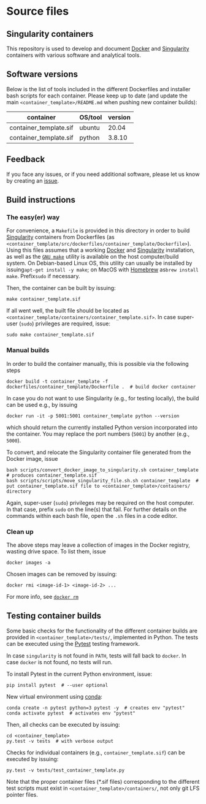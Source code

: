 # Source files

## Singularity containers

This repository is used to develop and document [Docker](https://www.docker.com) and [Singularity](https://docs.sylabs.io) containers with various software and analytical tools.

## Software versions

  Below is the list of tools included in the different Dockerfiles and installer bash scripts for each container.
  Please keep up to date (and update the main `<container_template>/README.md` when pushing new container builds):
  
  | container               | OS/tool             | version
  | ------------------------| ------------------- | ----------------------------------------
  | container_template.sif  | ubuntu              | 20.04
  | container_template.sif  | python              | 3.8.10

## Feedback

If you face any issues, or if you need additional software, please let us know by creating an [issue](https://github.com/espenhgn/container_template/issues/new).

## Build instructions

### The easy(er) way

For convenience, a `Makefile` is provided in this directory in order to build [Singularity](https://docs.sylabs.io) containers from Dockerfiles (as `<container_template/src/dockerfiles/container_template/Dockerfile>`).
Using this files assumes that a working [Docker](https://www.docker.com) and [Singularity](https://docs.sylabs.io) installation, as well as the [`GNU make`](https://www.gnu.org/software/make/) utility is available on the host computer/build system.
On Debian-based Linux OS, this utility can usually be installed by issuing`apt-get install -y make`; on MacOS with [Homebrew](https://brew.sh) as`brew install make`. Prefix`sudo` if necessary.

Then, the container can be built by issuing:

```
make container_template.sif
```

If all went well, the built file should be located as `<container_template/containers/container_template.sif>`.
In case super-user (`sudo`) privileges are required, issue:

```
sudo make container_template.sif
```

### Manual builds

In order to build the container manually, this is possible via the following steps

```
docker build -t container_template -f dockerfiles/container_template/Dockerfile .  # build docker container
```

In case you do not want to use Singularity (e.g., for testing locally), the build can be used e.g., by issuing

```
docker run -it -p 5001:5001 container_template python --version
```

which should return the currently installed Python version incorporated into the container. 
You may replace the port numbers (``5001``) by another (e.g., ``5000``).

To convert, and relocate the Singularity container file generated from the Docker image, issue
```
bash scripts/convert_docker_image_to_singularity.sh container_template  # produces container_template.sif
bash scripts/scripts/move_singularity_file.sh.sh container_template  # put container_template.sif file to <container_template>/containers/ directory
```

Again, super-user (`sudo`) privileges may be required on the host computer. In that case, prefix `sudo` on the line(s) that fail. 
For further details on the commands within each bash file, open the ``.sh`` files in a code editor.

### Clean up

The above steps may leave a collection of images in the Docker registry, wasting drive space.
To list them, issue

```
docker images -a
```

Chosen images can be removed by issuing:

```
docker rmi <image-id-1> <image-id-2> ... 
```

For more info, see [`docker rm`](https://docs.docker.com/engine/reference/commandline/rm/)

## Testing container builds

Some basic checks for the functionality of the different container builds are provided in `<container_template>/tests/`, implemented in Python.
The tests can be executed using the [Pytest](https://docs.pytest.org) testing framework.

In case `singularity` is not found in `PATH`, tests will fall back to `docker`.
In case `docker` is not found, no tests will run.

To install Pytest in the current Python environment, issue:

```
pip install pytest  # --user optional
```

New virtual environment using [conda](https://docs.conda.io/en/latest/index.html):

```
conda create -n pytest python=3 pytest -y  # creates env "pytest"
conda activate pytest  # activates env "pytest"
```

Then, all checks can be executed by issuing:

```
cd <container_template>
py.test -v tests  # with verbose output
```

Checks for individual containers (e.g., `container_template.sif`) can be executed by issuing:

```
py.test -v tests/test_container_template.py
```

Note that the proper container files (*.sif files) corresponding to the different test scripts must exist in `<container_template>/containers/`,
not only git LFS pointer files.
